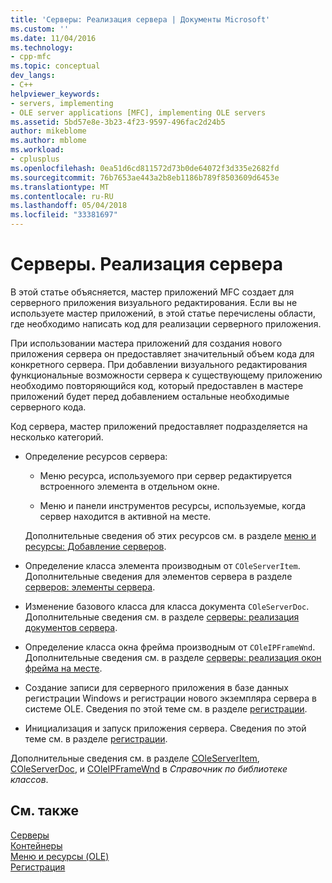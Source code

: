 ```yaml
---
title: 'Серверы: Реализация сервера | Документы Microsoft'
ms.custom: ''
ms.date: 11/04/2016
ms.technology:
- cpp-mfc
ms.topic: conceptual
dev_langs:
- C++
helpviewer_keywords:
- servers, implementing
- OLE server applications [MFC], implementing OLE servers
ms.assetid: 5bd57e8e-3b23-4f23-9597-496fac2d24b5
author: mikeblome
ms.author: mblome
ms.workload:
- cplusplus
ms.openlocfilehash: 0ea51d6cd811572d73b0de64072f3d335e2682fd
ms.sourcegitcommit: 76b7653ae443a2b8eb1186b789f8503609d6453e
ms.translationtype: MT
ms.contentlocale: ru-RU
ms.lasthandoff: 05/04/2018
ms.locfileid: "33381697"
---
```

# <a name="servers-implementing-a-server"></a>Серверы. Реализация сервера
В этой статье объясняется, мастер приложений MFC создает для серверного приложения визуального редактирования. Если вы не используете мастер приложений, в этой статье перечислены области, где необходимо написать код для реализации серверного приложения.  
  
 При использовании мастера приложений для создания нового приложения сервера он предоставляет значительный объем кода для конкретного сервера. При добавлении визуального редактирования функциональные возможности сервера к существующему приложению необходимо повторяющийся код, который предоставлен в мастере приложений будет перед добавлением остальные необходимые серверного кода.  
  
 Код сервера, мастер приложений предоставляет подразделяется на несколько категорий.  
  
-   Определение ресурсов сервера:  
  
    -   Меню ресурса, используемого при сервер редактируется встроенного элемента в отдельном окне.  
  
    -   Меню и панели инструментов ресурсы, используемые, когда сервер находится в активной на месте.  
  
     Дополнительные сведения об этих ресурсов см. в разделе [меню и ресурсы: Добавление серверов](../mfc/menus-and-resources-server-additions.md).  
  
-   Определение класса элемента производным от `COleServerItem`. Дополнительные сведения для элементов сервера в разделе [серверов: элементы сервера](../mfc/servers-server-items.md).  
  
-   Изменение базового класса для класса документа `COleServerDoc`. Дополнительные сведения см. в разделе [серверы: реализация документов сервера](../mfc/servers-implementing-server-documents.md).  
  
-   Определение класса окна фрейма производным от `COleIPFrameWnd`. Дополнительные сведения см. в разделе [серверы: реализация окон фрейма на месте](../mfc/servers-implementing-in-place-frame-windows.md).  
  
-   Создание записи для серверного приложения в базе данных регистрации Windows и регистрации нового экземпляра сервера в системе OLE. Сведения по этой теме см. в разделе [регистрации](../mfc/registration.md).  
  
-   Инициализация и запуск приложения сервера. Сведения по этой теме см. в разделе [регистрации](../mfc/registration.md).  
  
 Дополнительные сведения см. в разделе [COleServerItem](../mfc/reference/coleserveritem-class.md), [COleServerDoc](../mfc/reference/coleserverdoc-class.md), и [COleIPFrameWnd](../mfc/reference/coleipframewnd-class.md) в *Справочник по библиотеке классов*.  
  
## <a name="see-also"></a>См. также  
 [Серверы](../mfc/servers.md)   
 [Контейнеры](../mfc/containers.md)   
 [Меню и ресурсы (OLE)](../mfc/menus-and-resources-ole.md)   
 [Регистрация](../mfc/registration.md)

